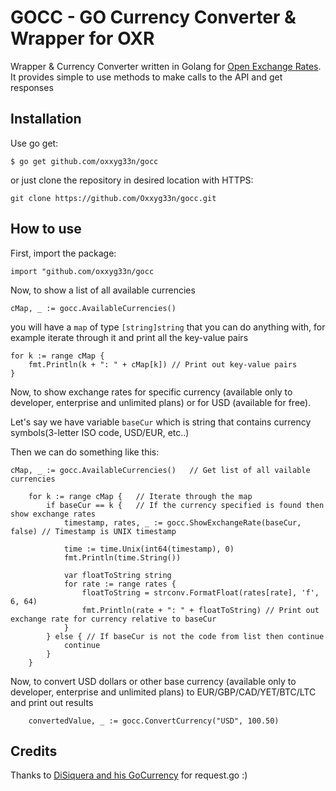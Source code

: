# GOCC - GO Currency Converter & Wrapper for OXR

Wrapper & Currency Converter written in Golang for [Open Exchange Rates](https://openexchangerates.org/).
It provides simple to use methods to make calls to the API and get responses

## Installation
Use go get:

`$ go get github.com/oxxyg33n/gocc`

or just clone the repository in desired location with HTTPS:

`git clone https://github.com/Oxxyg33n/gocc.git`

## How to use
First, import the package:

`import "github.com/oxxyg33n/gocc`

Now, to show a list of all available currencies

`
		cMap, _ := gocc.AvailableCurrencies()
`

you will have a `map` of type `[string]string` that you can do anything with, for example iterate through it and
print all the key-value pairs


    for k := range cMap {
        fmt.Println(k + ": " + cMap[k]) // Print out key-value pairs
    }
    
Now, to show exchange rates for specific currency (available only to developer, enterprise and unlimited plans) or
for USD (available for free).

Let's say we have variable `baseCur` which is string that contains currency symbols(3-letter ISO code, USD/EUR, etc..)

Then we can do something like this:


    cMap, _ := gocc.AvailableCurrencies()   // Get list of all vailable currencies

		for k := range cMap {   // Iterate through the map
			if baseCur == k {   // If the currency specified is found then show exchange rates
				timestamp, rates, _ := gocc.ShowExchangeRate(baseCur, false) // Timestamp is UNIX timestamp
				
				time := time.Unix(int64(timestamp), 0)
				fmt.Println(time.String())
				
				var floatToString string
				for rate := range rates {
				    floatToString = strconv.FormatFloat(rates[rate], 'f', 6, 64)
				    fmt.Println(rate + ": " + floatToString) // Print out exchange rate for currency relative to baseCur
				}
			} else { // If baseCur is not the code from list then continue
				continue
			}
		}

Now, to convert USD dollars or other base currency (available only to developer, enterprise and unlimited plans)
to EUR/GBP/CAD/YET/BTC/LTC and print out results

        convertedValue, _ := gocc.ConvertCurrency("USD", 100.50)
        
## Credits
Thanks to [DiSiquera and his GoCurrency](https://github.com/DiSiqueira/GoCurrency) for request.go :)